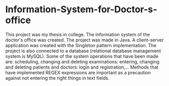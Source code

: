 # Information-System-for-Doctor-s-office

This project was my thesis in college. The information system of the doctor's office was created.
The project was made in Java. A client-server application was created with the Singleton pattern implementation. The project is also connected to a database (relational database management system is MySQL). Some of the system operations that have been made are: scheduling, changing and deleting examinations: entering, changing and deleting patients and doctors: login and registration,...
Methods that have implemented REGEX expressions are important as a precaution against not entering the right things in text fields.
